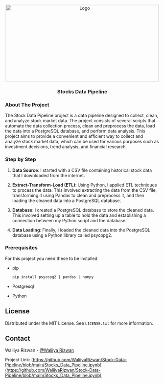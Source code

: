 
<!-- PROJECT LOGO -->
<br />
<div align="center">
  <a href="https://github.com/WaliiyaRizwan/Stock-Data-Pipeline">
    <img src="Extract.png" alt="Logo" width="500" height="250">
  </a>

  <h3 align="center">Stocks Data Pipeline</h3>
  
</div>



<!-- ABOUT THE PROJECT -->
### About The Project

The Stock Data Pipeline project is a data pipeline designed to collect, clean, and analyze stock market data. The project consists of several scripts that automate the data collection process, clean and preprocess the data, load the data into a PostgreSQL database, and perform data analysis. This project aims to provide a convenient and efficient way to collect and analyze stock market data, which can be used for various purposes such as investment decisions, trend analysis, and financial research.

### Step by Step

1. **Data Source**: I started with a CSV file containing historical stock data that I downloaded from the internet.


2. **Extract-Transform-Load (ETL)**: Using Python, I applied ETL techniques to process the data. This involved extracting the data from the CSV file, transforming it using Pandas to clean and preprocess it, and then loading the cleaned data into a PostgreSQL database.

3. **Database**: I created a PostgreSQL database to store the cleaned data. This involved setting up a table to hold the data and establishing a connection between my Python script and the database.

4. **Data Loading**: Finally, I loaded the cleaned data into the PostgreSQL database using a Python library called psycopg2.


### Prerequisites

For this project you need these to be installed
* pip
  ```sh
  pip install psycopg2 | pandas | numpy
  ```
  
 * Postgresql
 
 * Python


<!-- LICENSE -->
## License

Distributed under the MIT License. See `LICENSE.txt` for more information.




<!-- CONTACT -->
## Contact

Waliiya Rizwan - [@Waliiya Rizwan](https://www.linkedin.com/in/waliiya-rizwan-4b3b411b9/)

Project Link: [https://github.com/WaliiyaRizwan/Stock-Data-Pipeline/blob/main/Stocks_Data_Pipeline.ipynb](https://github.com/WaliiyaRizwan/Stock-Data-Pipeline/blob/main/Stocks_Data_Pipeline.ipynb)
